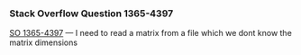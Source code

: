 ### Stack Overflow Question 1365-4397

[SO 1365-4397](https://stackoverflow.com/q/13654397) &mdash;
I need to read a matrix from a file which we dont know the matrix dimensions
